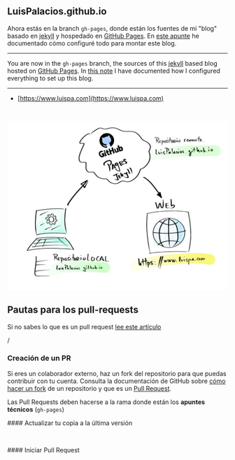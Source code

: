## LuisPalacios.github.io

Ahora estás en la branch `gh-pages`, donde están los fuentes de mi "blog" basado en [jekyll](http://jekyllrb.com) y hospedado en [GitHub Pages](https://pages.github.com). En [este apunte](https://www.luispa.com/herramientas/2021/04/19/nuevo-blog.html) he documentado cómo configuré todo para montar este blog.

---

You are now in the `gh-pages` branch, the sources of this [jekyll](http://jekyllrb.com) based blog hosted on [GitHub Pages](https://pages.github.com). In [this note](https://www.luispa.com/herramientas/2021/04/19/nuevo-blog.html) I have documented how I configured everything to set up this blog.

---

* [https://www.luispa.com](https://www.luispa.com) 

<br/>

![Arquitectura del blog](/docs/assets/img/posts/nuevo-blog.jpg?raw=true "Arquitectura del blog")

## Pautas para los pull-requests

Si no sabes lo que es un pull request [lee este artículo](https://help.github.com/articles/using-pull-requests)

<nbr>/
### Creación de un PR

Si eres un colaborador externo, haz un fork del repositorio para que puedas contribuir con tu cuenta. Consulta la documentación de GitHub sobre [cómo hacer un fork](https://help.github.com/articles/fork-a-repo/) de un repositorio y que es un [Pull Request](https://docs.github.com/es/github/collaborating-with-issues-and-pull-requests/about-pull-requests).


Las Pull Requests deben hacerse a la rama donde están los **apuntes técnicos** (`gh-pages`)

#### Actualizar tu copia a la última versión

<br/>

#### Iniciar Pull Request

<br/>

